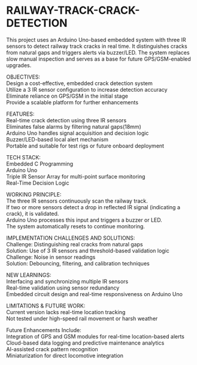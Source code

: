 # RAILWAY-TRACK-CRACK-DETECTION
This project uses an Arduino Uno-based embedded system with three IR sensors to detect railway track cracks in real time. It distinguishes cracks from natural gaps and triggers alerts via buzzer/LED. The system replaces slow manual inspection and serves as a base for future GPS/GSM-enabled upgrades.

OBJECTIVES:
<br>
Design a cost-effective, embedded crack detection system
<br>
Utilize a 3 IR sensor configuration to increase detection accuracy
<br>
Eliminate reliance on GPS/GSM in the initial stage
<br>
Provide a scalable platform for further enhancements
<br>

FEATURES:
<br>
Real-time crack detection using three IR sensors
<br>
Eliminates false alarms by filtering natural gaps(18mm)
<br>
Arduino Uno handles signal acquisition and decision logic
<br>
Buzzer/LED-based local alert mechanism
<br>
Portable and suitable for test rigs or future onboard deployment
<br>

TECH STACK:
<br>
Embedded C Programming
<br>
Arduino Uno 
<br>
Triple IR Sensor Array for multi-point surface monitoring
<br>
Real-Time Decision Logic
<br>

WORKING PRINCIPLE:
<br>
The three IR sensors continuously scan the railway track.
<br>
If two or more sensors detect a drop in reflected IR signal (indicating a crack), it is validated.
<br>
Arduino Uno processes this input and triggers a buzzer or LED.
<br>
The system automatically resets to continue monitoring.
<br>

IMPLEMENTATION CHALLENGES AND SOLUTIONS:
<br>
Challenge: Distinguishing real cracks from natural gaps
<br>
Solution: Use of 3 IR sensors and threshold-based validation logic
<br>
Challenge: Noise in sensor readings
<br>
Solution: Debouncing, filtering, and calibration techniques
<br>

NEW LEARNINGS:
<br>
Interfacing and synchronizing multiple IR sensors
<br>
Real-time validation using sensor redundancy
<br>
Embedded circuit design and real-time responsiveness on Arduino Uno
<br>

LIMITATIONS & FUTURE WORK:
<br>
Current version lacks real-time location tracking
<br>
Not tested under high-speed rail movement or harsh weather
<br>

Future Enhancements Include:
<br>
Integration of GPS and GSM modules for real-time location-based alerts
<br>
Cloud-based data logging and predictive maintenance analytics
<br>
AI-assisted crack pattern recognition
<br>
Miniaturization for direct locomotive integration
<br>
